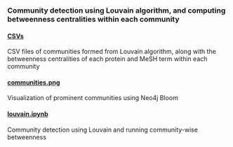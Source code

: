 ### Community detection using Louvain algorithm, and computing betweenness centralities within each community

#### [CSVs]
CSV files of communities formed from Louvain algorithm, along with the betweenness centralities of each protein and MeSH term within each community

#### [communities.png]
Visualization of prominent communities using Neo4j Bloom

#### [louvain.ipynb]
Community detection using Louvain and running community-wise betweenness

  [louvain.ipynb]: /Community%20Detection/louvain.ipynb
  
  [communities.png]: /Community%20Detection/communities.png
  
  [CSVs]: /Community%20Detection/CSVs/
